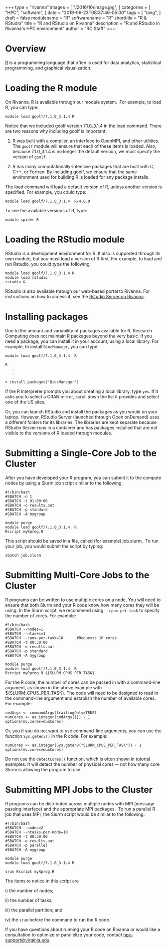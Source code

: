 +++
type = "rivanna"
images = [
  "/2016/10/image.jpg",
]
categories = [
  "HPC",
  "software",
]
date = "2019-06-23T08:37:46-05:00"
tags = [
  "lang",
]
draft = false
modulename = "R"
softwarename = "R"
shorttitle = "R & RStudio"
title = "R and RStudio on Rivanna"
description = "R and RStudio in Rivanna's HPC environment"
author = "RC Staff"
+++

# Overview

[R](https://www.r-project.org/) is a programming language that often is used for data analytics, statistical programming, and graphical visualization.

# Loading the R module
On Rivanna, R is available through our module system.  For example, to load R, you can type:

```
module load goolf/7.1.0_3.1.4 R
```

Notice that we included goolf version 7.1.0_3.1.4 in the load command. There are two reasons why including goolf is important:

1. R was built with a compiler, an interface to OpenMPI, and other utilities.  The `goolf` module will ensure that each of these items is loaded.  Also, because 7.1.0_3.1.4 is no longer the default version, we must specify the version of `goolf`.

2. R has many computationally-intensive packages that are built with C, C++, or Fortran. By including goolf, we ensure that the same environment used for building R is loaded for any package installs.

The load command will load a default version of R, unless another version is specified.  For example, you could type:

```
module load goolf/7.1.0_3.1.4  R/4.0.0
```

To see the available versions of R, type:

```
module spider R
```


# Loading the RStudio module

RStudio is a development environment for R.  It also is supported through its own module, but you must load a version of R first. For example, to load and run Rstudio, you could type the following:

```
module load goolf/7.1.0_3.1.4 R
module load rstudio
rstudio &
```

RStudio is also available through our web-based portal to Rivanna.  For instructions on how to access it, see the [Rstudio Server on Rivanna](
https://www.rc.virginia.edu/userinfo/rivanna/software/rstudio/).


# Installing packages

Due to the amount and variability of packages available for R, Research Computing does not maintain R packages beyond the very basic.  If you need a package, you can install it in your account, using a local library.  For example, to install `BiocManager`, you can type:

```
module load goolf/7.1.0_3.1.4  R
```

```
R
   .
   .
   .
> install.packages('BiocManager')

```

If the R interpreter prompts you about creating a local library, type `yes`.  If it asks you to select a CRAN mirror, scroll down the list it provides and select one of the US sites.

Or, you can launch RStudio and install the packages as you would on your laptop.  However, RStudio Server (launched through Open onDemand) uses a different folders for its libraries.  The libraries are kept separate because RStudio Server runs in a container and has packages installed that are not visible to the versions of R loaded through modules. 


# Submitting a Single-Core Job to the Cluster

After you have developed your R program, you can submit it to the compute nodes by using a Slurm job script similar to the following: 

```
#!/bin/bash
#SBATCH -n 1
#SBATCH -t 01:00:00
#SBATCH -o results.out
#SBATCH -p standard
#SBATCH -A mygroup

module purge
module load goolf/7.1.0_3.1.4  R
Rscript myRprog.R
```

This script should be saved in a file, called (for example) job.slurm.  To run your job, you would submit the script by typing:

```
sbatch job.slurm
```

# Submitting Multi-Core Jobs to the Cluster
R programs can be written to use multiple cores on a node.  You will need to ensure that both Slurm and your R code know how many cores they will be using.  In the Slurm script, we recommend using `--cpus-per-task` to specify the number of cores.  For example:


```
#!/bin/bash
#SBATCH --nodes=1
#SBATCH --ntasks=1
#SBATCH --cpus-per-task=10      #Requests 10 cores
#SBATCH -t 00:30:00
#SBATCH -o results.out
#SBATCH -p standard
#SBATCH -A mygroup

module purge
module load goolf/7.1.0_3.1.4  R
Rscript myRprog.R ${SLURM_CPUS_PER_TASK}
```

For the R code, the number of cores can be passed in with a command-line argument, as shown in the above example with ${SLURM_CPUS_PER_TASK}.  The code will need to be designed to read in the command-line argument and establish the number of available cores.  For example:


```
cmdArgs <- commandArgs(trailingOnly=TRUE)
numCores <- as.integer(cmdArgs[1]) - 1
options(mc.cores=numCores)
```
Or, you if you do not want to use command-line arguments, you can use the function `Sys.getenv()` in the R code.  For example:

```
numCores <- as.integer(Sys.getenv("SLURM_CPUS_PER_TASK")) - 1
options(mc.cores=numCores)

```

Do not use the `detectCores()` function, which is often shown in tutorial examples.  It will detect the number of physical cores -- not how many core Slurm is allowing the program to use.


# Submitting MPI Jobs to the Cluster

R programs can be distributed across multiple nodes with MPI (message passing interface) and the appropriate MPI packages.  To run a parallel R job that uses MPI, the Slurm script would be similar to the following:

```
#!/bin/bash
#SBATCH --nodes=2
#SBATCH --ntasks-per-node=10
#SBATCH -t 00:30:00
#SBATCH -o results.out
#SBATCH -p parallel
#SBATCH -A mygroup

module purge
module load goolf/7.1.0_3.1.4 R

srun Rscript myRprog.R
```
The items to notice in this script are 

i)   the number of nodes; 

ii)  the number of tasks; 

iii) the parallel partition; and 

iv)  the `srun` before the command to run the R code.



If you have questions about running your R code on Rivanna or would like a consultation to optimize or parallelize your code, contact hpc-support@virginia.edu.
